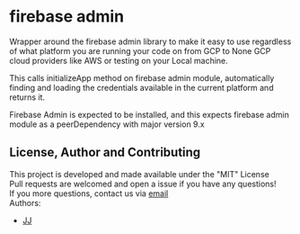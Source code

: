 # firebase admin
Wrapper around the firebase admin library to make it easy to use regardless of what platform you are running your code on from GCP to None GCP cloud providers like AWS or testing on your Local machine.

This calls initializeApp method on firebase admin module, automatically finding and loading the credentials available in the current platform and returns it. 

Firebase Admin is expected to be installed, and this expects firebase admin module as a peerDependency with major version 9.x

## License, Author and Contributing
This project is developed and made available under the "MIT" License  
Pull requests are welcomed and open a issue if you have any questions!  
If you more questions, contact us via [email](mailto:developer@enkeldigital.com)  
Authors:
- [JJ](https://github.com/Jaimeloeuf)